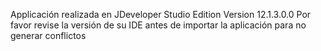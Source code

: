 Applicación realizada en JDeveloper Studio Edition Version 12.1.3.0.0
Por favor revise la versión de su IDE antes de importar la aplicación para no generar conflictos